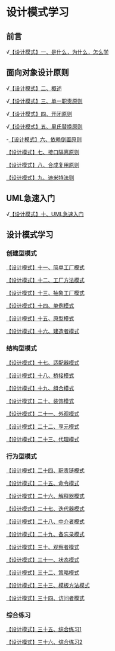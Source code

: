 # 设计模式学习

## 前言

√[【设计模式】一、是什么，为什么，怎么学](https://tyron.blog.csdn.net/article/details/128726297)

## 面向对象设计原则

√[【设计模式】二、概述](https://tyron.blog.csdn.net/article/details/128785576)

√[【设计模式】三、单一职责原则](https://tyron.blog.csdn.net/article/details/128805922)

√[【设计模式】四、开闭原则](https://tyron.blog.csdn.net/article/details/128887104)

√[【设计模式】五、里氏替换原则](https://tyron.blog.csdn.net/article/details/128920705)

-[【设计模式】六、依赖倒置原则]()

[【设计模式】七、接口隔离原则]()

[【设计模式】八、合成复用原则]()

[【设计模式】九、迪米特法则]()

## UML急速入门
√[【设计模式】十、UML急速入门](https://tyron.blog.csdn.net/article/details/128854626)

## 设计模式学习
### 创建型模式
[【设计模式】十一、简单工厂模式]()

[【设计模式】十二、工厂方法模式]()

[【设计模式】十三、抽象工厂模式]()

[【设计模式】十四、单例模式]()

[【设计模式】十五、原型模式]()

[【设计模式】十六、建造者模式]()


### 结构型模式
[【设计模式】十七、适配器模式]()

[【设计模式】十八、桥接模式]()

[【设计模式】十九、组合模式]()

[【设计模式】二十、装饰模式]()

[【设计模式】二十一、外观模式]()

[【设计模式】二十二、享元模式]()

[【设计模式】二十三、代理模式]()


### 行为型模式
[【设计模式】二十四、职责链模式]()

[【设计模式】二十五、命令模式]()

[【设计模式】二十六、解释器模式]()

[【设计模式】二十七、迭代器模式]()

[【设计模式】二十八、中介者模式]()

[【设计模式】二十九、备忘录模式]()

[【设计模式】三十、观察者模式]()

[【设计模式】三十一、状态模式]()

[【设计模式】三十二、策略模式]()

[【设计模式】三十三、模板方法模式]()

[【设计模式】三十四、访问者模式]()


### 综合练习
[【设计模式】三十五、综合练习1]()

[【设计模式】三十六、综合练习2]()